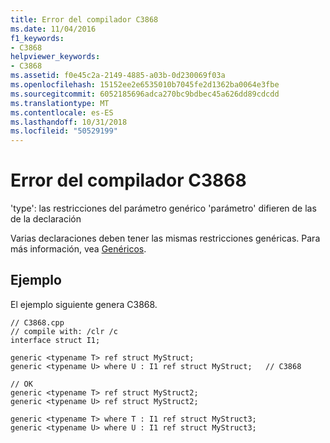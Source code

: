 ```yaml
---
title: Error del compilador C3868
ms.date: 11/04/2016
f1_keywords:
- C3868
helpviewer_keywords:
- C3868
ms.assetid: f0e45c2a-2149-4885-a03b-0d230069f03a
ms.openlocfilehash: 15152ee2e6535010b7045fe2d1362ba0064e3fbe
ms.sourcegitcommit: 6052185696adca270bc9bdbec45a626dd89cdcdd
ms.translationtype: MT
ms.contentlocale: es-ES
ms.lasthandoff: 10/31/2018
ms.locfileid: "50529199"
---
```

# <a name="compiler-error-c3868"></a>Error del compilador C3868

'type': las restricciones del parámetro genérico 'parámetro' difieren de las de la declaración

Varias declaraciones deben tener las mismas restricciones genéricas.  Para más información, vea [Genéricos](../../windows/generics-cpp-component-extensions.md).

## <a name="example"></a>Ejemplo

El ejemplo siguiente genera C3868.

```
// C3868.cpp
// compile with: /clr /c
interface struct I1;

generic <typename T> ref struct MyStruct;
generic <typename U> where U : I1 ref struct MyStruct;   // C3868

// OK
generic <typename T> ref struct MyStruct2;
generic <typename U> ref struct MyStruct2;

generic <typename T> where T : I1 ref struct MyStruct3;
generic <typename U> where U : I1 ref struct MyStruct3;
```